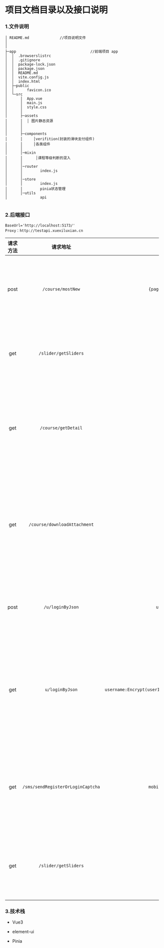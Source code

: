 # 项目文档目录以及接口说明

### 1.文件说明

```
│ README.md              //项目说明文件
│  
│  
├─app                                  //前端项目 app
│  │  .browserslistrc
│  │  .gitignore
│  │  package-lock.json
│  │  package.json
│  │  README.md
│  │  vite.config.js
│  │  index.html
│  ├─public
│  │      favicon.ico
│  └─src
│      │  App.vue
│      │  main.js
│      │  style.css
│      │  
│      ├─assets
│      │  │ 图片静态资源
│      │ 
│      │          
│      ├─components
│      │     │verifition(封装的滑块支付组件)
│      │	 │各类组件
│	   │
│      │─mixin
│      │      │课程等级判断的混入
│	   │
│	   │─router
│	   │		index.js
│	   │
│	   │─store
│      │ 		index.js
│	   │		pinia状态管理
│	   │─utils
│				api


```





### 2.后端接口

```
BaseUrl='http://localhost:5173/'
Proxy：http://testapi.xuexiluxian.cn
```



| 请求方法 |              请求地址               |                             参数                             |             备注             |
| :------: | :---------------------------------: | :----------------------------------------------------------: | :--------------------------: |
|   post   |          `/course/mostNew`          |              `{pagenum:number,pageSize:number}`              |      获取新上好课的数据      |
|   get    |        `/slider/getSliders`         |                              无                              |       获取一级筛选菜单       |
|   get    |         `/course/getDetail`         |                      `courseId：课程ID`                      |   获取对应ID课程的详细信息   |
|   get    |    `/course/downloadAttachment`     |                  `{courseId:,attachmentId}`                  | 获取匹配课程相对应的下载信息 |
|   post   |          `/u/loginByJson`           |       `          username:Encrypt(userInfo.userName),`       |       匹配用户的用户名       |
|   get    |           `u/loginByJson`           | `username:Encrypt(userInfo.userName),password:Encrypt(userInfo.pwd),` | 请求验证用户账号密码是否正确 |
|   get    | ``/sms/sendRegisterOrLoginCaptcha`` |              `mobile:userInfoPhone.phoneNumber`              |   验证用户手机号码是否正确   |
|   get    |        `/slider/getSliders`         |                              无                              |      获取首页轮播图图片      |



### 3.技术栈

+ Vue3

+ element-ui

+ Pinia

  
